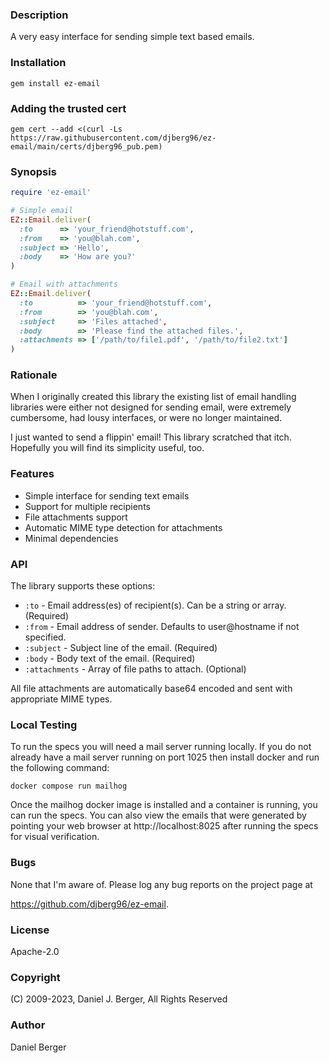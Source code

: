 ### Description
A very easy interface for sending simple text based emails.

### Installation
`gem install ez-email`

### Adding the trusted cert
`gem cert --add <(curl -Ls https://raw.githubusercontent.com/djberg96/ez-email/main/certs/djberg96_pub.pem)`

### Synopsis
```ruby
require 'ez-email'

# Simple email
EZ::Email.deliver(
  :to      => 'your_friend@hotstuff.com',
  :from    => 'you@blah.com',
  :subject => 'Hello',
  :body    => 'How are you?'
)

# Email with attachments
EZ::Email.deliver(
  :to          => 'your_friend@hotstuff.com',
  :from        => 'you@blah.com',
  :subject     => 'Files attached',
  :body        => 'Please find the attached files.',
  :attachments => ['/path/to/file1.pdf', '/path/to/file2.txt']
)
```

### Rationale

When I originally created this library the existing list of email handling
libraries were either not designed for sending email, were extremely cumbersome,
had lousy interfaces, or were no longer maintained.

I just wanted to send a flippin' email! This library scratched that itch.
Hopefully you will find its simplicity useful, too.

### Features

* Simple interface for sending text emails
* Support for multiple recipients
* File attachments support
* Automatic MIME type detection for attachments
* Minimal dependencies

### API

The library supports these options:

* `:to` - Email address(es) of recipient(s). Can be a string or array. (Required)
* `:from` - Email address of sender. Defaults to user@hostname if not specified.
* `:subject` - Subject line of the email. (Required)
* `:body` - Body text of the email. (Required)
* `:attachments` - Array of file paths to attach. (Optional)

All file attachments are automatically base64 encoded and sent with appropriate MIME types.

### Local Testing
To run the specs you will need a mail server running locally. If you do not
already have a mail server running on port 1025 then install docker and run
the following command:

`docker compose run mailhog`

Once the mailhog docker image is installed and a container is running, you
can run the specs. You can also view the emails that were generated by pointing
your web browser at http://localhost:8025 after running the specs for visual
verification.

### Bugs

None that I'm aware of. Please log any bug reports on the project page at

https://github.com/djberg96/ez-email.

### License

Apache-2.0

### Copyright

(C) 2009-2023, Daniel J. Berger, All Rights Reserved

### Author

Daniel Berger
